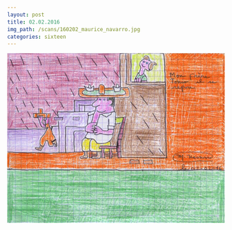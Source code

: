 ```yaml
---
layout: post
title: 02.02.2016
img_path: /scans/160202_maurice_navarro.jpg
categories: sixteen
---
```


![](/scans/160202_maurice_navarro_720.jpg)

